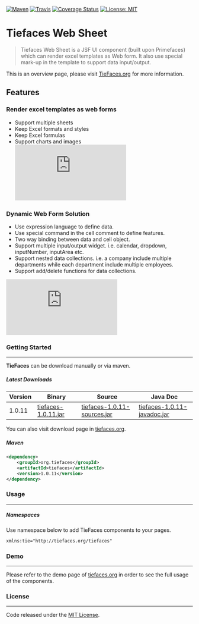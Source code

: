 [![Maven](https://maven-badges.herokuapp.com/maven-central/org.tiefaces/tiefaces/badge.svg)](https://maven-badges.herokuapp.com/maven-central/org.tiefaces/tiefaces)
[![Travis](https://travis-ci.org/tiefaces/TieFaces.svg?branch=master)](https://travis-ci.org/tiefaces/TieFaces)
[![Coverage Status](https://coveralls.io/repos/github/tiefaces/TieFaces/badge.svg)](https://coveralls.io/github/tiefaces/TieFaces)
[![License: MIT](https://img.shields.io/badge/License-MIT-brightgreen.svg)](https://opensource.org/licenses/MIT)

# Tiefaces Web Sheet

> Tiefaces Web Sheet is a JSF UI component (built upon Primefaces) which can render excel templates as Web form. It also use special mark-up in the template to support data input/output. 

This is an overview page, please visit [TieFaces.org](http://tiefaces.org) for more information.

## Features
### Render excel templates as web forms
  - Support multiple sheets
  - Keep Excel formats and styles
  - Keep Excel formulas
  - Support charts and images
![Render excel as web form](http://showcase-showcase.a3c1.starter-us-west-1.openshiftapps.com/javax.faces.resource/img/websheet1.png.xhtml?ln=showcase)

### Dynamic Web Form Solution
- Use expression language to define data.
- Use special command in the cell comment to define features.
- Two way binding between data and cell object.
- Support multiple input/output widget. i.e. calendar, dropdown, inputNumber, inputArea etc.
- Support nested data collections. i.e. a company include multiple departments while each department include multiple employees.
- Support add/delete functions for data collections.

![Dynamic web solution](http://showcase-showcase.a3c1.starter-us-west-1.openshiftapps.com/javax.faces.resource/img/websheet2.png.xhtml?ln=showcase)

### Getting Started
***

**TieFaces** can be download manually or via maven.  

##### Latest Downloads
Version | Binary | Source | Java Doc 
------------ | -------------  | ------------- | -------------  
1.0.11 | [tiefaces-1.0.11.jar](http://central.maven.org/maven2/org/tiefaces/tiefaces/1.0.11/tiefaces-1.0.11.jar) | [tiefaces-1.0.11-sources.jar](http://central.maven.org/maven2/org/tiefaces/tiefaces/1.0.11/tiefaces-1.0.11-sources.jar) | [tiefaces-1.0.11-javadoc.jar](http://central.maven.org/maven2/org/tiefaces/tiefaces/1.0.11/tiefaces-1.0.11-javadoc.jar)

You can also visit download page in [tiefaces.org](http://www.tiefaces.org/).

##### Maven

```xml
<dependency>  
    <groupId>org.tiefaces</groupId>  
    <artifactId>tiefaces</artifactId>  
    <version>1.0.11</version>  
</dependency>  
```

### Usage
***

##### Namespaces

Use namespace below to add TieFaces components to your pages.

```xml
xmlns:tie="http://tiefaces.org/tiefaces"
```

### Demo
***
Please refer to the demo page of [tiefaces.org](http://tiefaces.org/) in order to see the full usage of the components. 

### License
***
Code released under the [MIT License](LICENSE).
